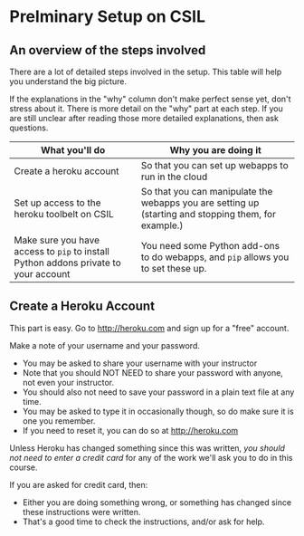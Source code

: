 Prelminary Setup on CSIL
========================


An overview of the steps involved
---------------------------------

There are a lot of detailed steps involved in the setup.  This table will help you understand the big picture.

If the explanations in the "why" column don't make perfect sense yet, don't stress about it.  There is more detail on the "why" part at each step.    If you are still unclear after reading those more detailed explanations, then ask questions.

| What you'll do  |  Why you are doing it  |  
|---|---|
| Create a heroku account |  So that you can set up webapps to run in the cloud |
| Set up access to the heroku toolbelt on CSIL  |  So that you can manipulate the webapps you are setting up (starting and stopping them, for example.) |
| Make sure you have access to `pip` to install Python addons private to your account | You need some Python add-ons to do webapps, and `pip` allows you to set these up. |


Create a Heroku Account
-----------------------

This part is easy.  Go to http://heroku.com and sign up for a "free" account.    

Make a note of your username and your password.

* You may be asked to share your username with your instructor
* Note that you should NOT NEED to share your password with anyone, not even your instructor.
* You should also not need to save your password in a plain text file at any time.
* You may be asked to type it in occasionally though, so do make sure it is one you remember.
* If you need to reset it, you can do so at http://heroku.com

Unless Heroku has changed something since this was written, *you should not need to enter a credit card* for any of the work we'll ask you to do in this course.   

If you are asked for credit card, then:
* Either you are doing something wrong, or something has changed since these instructions were written.
* That's a good time to check the instructions, and/or ask for help.


